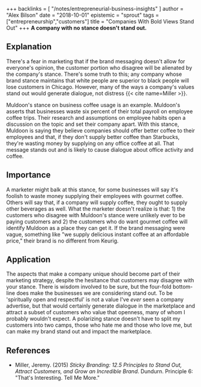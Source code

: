 +++
backlinks = [
  "/notes/entrepreneurial-business-insights"
]
author = "Alex Bilson"
date = "2018-10-01"
epistemic = "sprout"
tags = ["entrepreneurship","customers"]
title = "Companies With Bold Views Stand Out"
+++
**A company with no stance doesn't stand out.**

## Explanation

There's a fear in marketing that if the brand messaging doesn't allow for everyone's opinion, the customer portion who disagree will be alienated by the company's stance.  There's some truth to this; any company whose brand stance maintains that white people are superior to black people will lose customers in Chicago.  However, many of the ways a company's values stand out would generate dialogue, not distress {{< cite name=Miller >}}.

Muldoon's stance on business coffee usage is an example.  Muldoon's asserts that businesses waste six percent of their total payroll on employee coffee trips.  Their research and assumptions on employee habits open a discussion on the topic and set their company apart.  With this stance, Muldoon is saying they believe companies should offer better coffee to their employees and that, if they don't supply better coffee than Starbucks, they're wasting money by supplying on any office coffee at all.  That message stands out and is likely to cause dialogue about office activity and coffee.

## Importance

A marketer might balk at this stance, for some businesses will say it's foolish to waste money supplying their employees with gourmet coffee.  Others will say that, if a company will supply coffee, they ought to supply other beverages as well.  What the marketer doesn't realize is that: 1) the customers who disagree with Muldoon's stance were unlikely ever to be paying customers and 2) the customers who do want gourmet coffee will identify Muldoon as a place they can get it.  If the brand messaging were vague, something like "we supply delicious instant coffee at an affordable price," their brand is no different from Keurig.

## Application

The aspects that make a company unique should become part of their marketing strategy, despite the hesitance that customers may disagree with your stance.  There is wisdom involved to be sure, but the four-fold bottom-line does make the businesses we are considering stand out.  To be 'spiritually open and respectful' is not a value I've _ever_ seen a company advertise, but that would certainly generate dialogue in the marketplace and attract a subset of customers who value that openness, many of whom I probably wouldn't expect.  A polarizing stance doesn't have to split my customers into two camps, those who hate me and those who love me, but can make my brand stand out and impact the marketplace.

## References

- Miller, Jeremy. (2015) _Sticky Branding: 12.5 Principles to Stand Out, Attract Customers, and Grow an Incredible Brand_. Dundurn. Principle 6: "That's Interesting.  Tell Me More."
